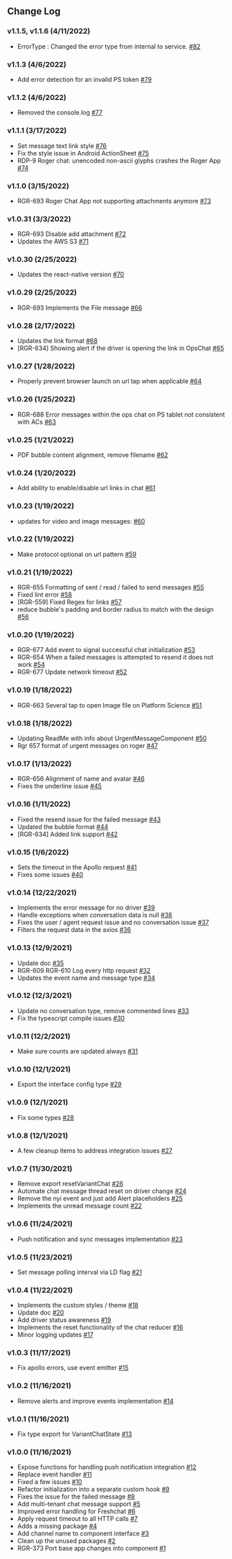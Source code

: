 ## Change Log

### v1.1.5, v1.1.6 (4/11/2022)
- ErrorType : Changed the error type from internal to service. [#82](https://github.com/variant-inc/react-native-variant-chat/pull/82) 

### v1.1.3 (4/6/2022)
- Add error detection for an invalid PS token [#79](https://github.com/variant-inc/react-native-variant-chat/pull/79) 

### v1.1.2 (4/6/2022)
- Removed the console.log [#77](https://github.com/variant-inc/react-native-variant-chat/pull/77) 

### v1.1.1 (3/17/2022)
- Set message text link style [#76](https://github.com/variant-inc/react-native-variant-chat/pull/76) 
- Fix the style issue in Android ActionSheet [#75](https://github.com/variant-inc/react-native-variant-chat/pull/75) 
- RDP-9 Roger chat: unencoded non-ascii glyphs crashes the Roger App [#74](https://github.com/variant-inc/react-native-variant-chat/pull/74) 

### v1.1.0 (3/15/2022)
- RGR-693 Roger Chat App not supporting attachments anymore [#73](https://github.com/variant-inc/react-native-variant-chat/pull/73) 

### v1.0.31 (3/3/2022)
- RGR-693 Disable add attachment [#72](https://github.com/variant-inc/react-native-variant-chat/pull/72) 
- Updates the AWS S3 [#71](https://github.com/variant-inc/react-native-variant-chat/pull/71) 

### v1.0.30 (2/25/2022)
- Updates the react-native version [#70](https://github.com/variant-inc/react-native-variant-chat/pull/70) 

### v1.0.29 (2/25/2022)
- RGR-693 Implements the File message [#66](https://github.com/variant-inc/react-native-variant-chat/pull/66) 

### v1.0.28 (2/17/2022)
- Updates the link format [#68](https://github.com/variant-inc/react-native-variant-chat/pull/68) 
- [RGR-634] Showing alert if the driver is opening the link in OpsChat [#65](https://github.com/variant-inc/react-native-variant-chat/pull/65) 

### v1.0.27 (1/28/2022)
- Properly prevent browser launch on url tap when applicable [#64](https://github.com/variant-inc/react-native-variant-chat/pull/64) 

### v1.0.26 (1/25/2022)
- RGR-688 Error messages within the ops chat on PS tablet not consistent with ACs [#63](https://github.com/variant-inc/react-native-variant-chat/pull/63) 

### v1.0.25 (1/21/2022)
- PDF bubble content alignment, remove filename [#62](https://github.com/variant-inc/react-native-variant-chat/pull/62) 

### v1.0.24 (1/20/2022)
- Add ability to enable/disable url links in chat [#61](https://github.com/variant-inc/react-native-variant-chat/pull/61) 

### v1.0.23 (1/19/2022)
- updates for video and image messages: [#60](https://github.com/variant-inc/react-native-variant-chat/pull/60) 

### v1.0.22 (1/19/2022)
- Make protocol optional on url pattern [#59](https://github.com/variant-inc/react-native-variant-chat/pull/59) 

### v1.0.21 (1/19/2022)
- RGR-655 Formatting of sent / read / failed to send messages [#55](https://github.com/variant-inc/react-native-variant-chat/pull/55) 
- Fixed lint error [#58](https://github.com/variant-inc/react-native-variant-chat/pull/58) 
- [RGR-559] Fixed Regex for links [#57](https://github.com/variant-inc/react-native-variant-chat/pull/57) 
- reduce bubble's padding and border radius to match with the design [#56](https://github.com/variant-inc/react-native-variant-chat/pull/56) 

### v1.0.20 (1/19/2022)
- RGR-677 Add event to signal successful chat initialization [#53](https://github.com/variant-inc/react-native-variant-chat/pull/53) 
- RGR-654 When a failed messages is attempted to resend it does not work [#54](https://github.com/variant-inc/react-native-variant-chat/pull/54) 
- RGR-677 Update network timeout [#52](https://github.com/variant-inc/react-native-variant-chat/pull/52) 

### v1.0.19 (1/18/2022)
- RGR-663 Several tap to open Image file on Platform Science  [#51](https://github.com/variant-inc/react-native-variant-chat/pull/51) 

### v1.0.18 (1/18/2022)
- Updating ReadMe with info about UrgentMessageComponent [#50](https://github.com/variant-inc/react-native-variant-chat/pull/50) 
- Rgr 657 format of urgent messages on roger [#47](https://github.com/variant-inc/react-native-variant-chat/pull/47) 

### v1.0.17 (1/13/2022)
- RGR-656 Alignment of name and avatar  [#46](https://github.com/variant-inc/react-native-variant-chat/pull/46) 
- Fixes the underline issue [#45](https://github.com/variant-inc/react-native-variant-chat/pull/45) 

### v1.0.16 (1/11/2022)
- Fixed the resend issue for the failed message [#43](https://github.com/variant-inc/react-native-variant-chat/pull/43) 
- Updated the bubble format [#44](https://github.com/variant-inc/react-native-variant-chat/pull/44) 
- [RGR-634] Added link support [#42](https://github.com/variant-inc/react-native-variant-chat/pull/42) 

### v1.0.15 (1/6/2022)
- Sets the timeout in the Apollo request [#41](https://github.com/variant-inc/react-native-variant-chat/pull/41) 
- Fixes some issues [#40](https://github.com/variant-inc/react-native-variant-chat/pull/40) 

### v1.0.14 (12/22/2021)
- Implements the error message for no driver [#39](https://github.com/variant-inc/react-native-variant-chat/pull/39) 
- Handle exceptions when conversation data is null [#38](https://github.com/variant-inc/react-native-variant-chat/pull/38) 
- Fixes the user / agent request issue and no conversation issue [#37](https://github.com/variant-inc/react-native-variant-chat/pull/37) 
- Filters the request data in the axios [#36](https://github.com/variant-inc/react-native-variant-chat/pull/36) 

### v1.0.13 (12/9/2021)
- Update doc [#35](https://github.com/variant-inc/react-native-variant-chat/pull/35) 
- RGR-609 RGR-610 Log every http request [#32](https://github.com/variant-inc/react-native-variant-chat/pull/32) 
- Updates the event name and message type [#34](https://github.com/variant-inc/react-native-variant-chat/pull/34) 

### v1.0.12 (12/3/2021)
- Update no conversation type, remove commented lines [#33](https://github.com/variant-inc/react-native-variant-chat/pull/33) 
- Fix the typescript compile issues [#30](https://github.com/variant-inc/react-native-variant-chat/pull/30) 

### v1.0.11 (12/2/2021)
- Make sure counts are updated always [#31](https://github.com/variant-inc/react-native-variant-chat/pull/31) 

### v1.0.10 (12/1/2021)
- Export the interface config type [#29](https://github.com/variant-inc/react-native-variant-chat/pull/29) 

### v1.0.9 (12/1/2021)
- Fix some types [#28](https://github.com/variant-inc/react-native-variant-chat/pull/28) 

### v1.0.8 (12/1/2021)
- A few cleanup items to address integration issues [#27](https://github.com/variant-inc/react-native-variant-chat/pull/27) 

### v1.0.7 (11/30/2021)
- Remove export resetVariantChat [#26](https://github.com/variant-inc/react-native-variant-chat/pull/26) 
- Automate chat message thread reset on driver change [#24](https://github.com/variant-inc/react-native-variant-chat/pull/24) 
- Remove the nyi event and just add Alert placeholders [#25](https://github.com/variant-inc/react-native-variant-chat/pull/25) 
- Implements the unread message count [#22](https://github.com/variant-inc/react-native-variant-chat/pull/22) 

### v1.0.6 (11/24/2021)
- Push notification and sync messages implementation [#23](https://github.com/variant-inc/react-native-variant-chat/pull/23) 

### v1.0.5 (11/23/2021)
- Set message polling interval via LD flag [#21](https://github.com/variant-inc/react-native-variant-chat/pull/21) 

### v1.0.4 (11/22/2021)
- Implements the custom styles / theme [#18](https://github.com/variant-inc/react-native-variant-chat/pull/18) 
- Update doc [#20](https://github.com/variant-inc/react-native-variant-chat/pull/20) 
- Add driver status awareness [#19](https://github.com/variant-inc/react-native-variant-chat/pull/19) 
- Implements the reset functionality of the chat reducer [#16](https://github.com/variant-inc/react-native-variant-chat/pull/16) 
- Minor logging updates [#17](https://github.com/variant-inc/react-native-variant-chat/pull/17) 

### v1.0.3 (11/17/2021)
- Fix apollo errors, use event emitter [#15](https://github.com/variant-inc/react-native-variant-chat/pull/15) 

### v1.0.2 (11/16/2021)
- Remove alerts and improve events implementation [#14](https://github.com/variant-inc/react-native-variant-chat/pull/14) 

### v1.0.1 (11/16/2021)
- Fix type export for VariantChatState [#13](https://github.com/variant-inc/react-native-variant-chat/pull/13) 

### v1.0.0 (11/16/2021)
- Expose functions for handling push notification integration [#12](https://github.com/variant-inc/react-native-variant-chat/pull/12) 
- Replace event handler [#11](https://github.com/variant-inc/react-native-variant-chat/pull/11) 
- Fixed a few issues [#10](https://github.com/variant-inc/react-native-variant-chat/pull/10) 
- Refactor initialization into a separate custom hook [#9](https://github.com/variant-inc/react-native-variant-chat/pull/9) 
- Fixes the issue for the failed message [#8](https://github.com/variant-inc/react-native-variant-chat/pull/8) 
- Add multi-tenant chat message support [#5](https://github.com/variant-inc/react-native-variant-chat/pull/5) 
- Improved error handling for Freshchat [#6](https://github.com/variant-inc/react-native-variant-chat/pull/6) 
- Apply request timeout to all HTTP calls [#7](https://github.com/variant-inc/react-native-variant-chat/pull/7) 
- Adds a missing package [#4](https://github.com/variant-inc/react-native-variant-chat/pull/4) 
- Add channel name to component interface [#3](https://github.com/variant-inc/react-native-variant-chat/pull/3) 
- Clean up the unused packages [#2](https://github.com/variant-inc/react-native-variant-chat/pull/2) 
- RGR-373 Port base app changes into component [#1](https://github.com/variant-inc/react-native-variant-chat/pull/1)